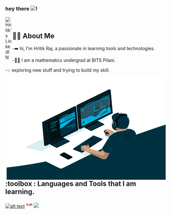 ### hey there <img src="https://media.giphy.com/media/hvRJCLFzcasrR4ia7z/giphy.gif" width="25px">!
<a href="https://www.linkedin.com/in/hritik-raj-chanda-08176920a/">
  <img align="left" alt="Hritik's LinkedIN" width="22px" src="https://raw.githubusercontent.com/peterthehan/peterthehan/master/assets/linkedin.svg" />
</a>

<br />


##  :man_technologist: About Me

-➡️ hi, I'm Hritik Raj, a passionate in learning tools and technologies. 

-👨‍🦱 I am a mathematics undergrad at BITS Pilani.

-💡 exploring new stuff and trying to build my skill.




 <img align="right" alt="GIF" src="https://github.com/Hritik003/Hritik003/blob/main/code.gif?raw=true" width="500" height="320" />
 
 ## :toolbox : Languages and Tools that I am learning.

<a href="https://www.java.com/en/"> ![alt text](https://img.shields.io/badge/Java-ED8B00?style=for-the-badge&logo=java&logoColor=white)</a>
<code><img height="20" src="https://raw.githubusercontent.com/github/explore/80688e429a7d4ef2fca1e82350fe8e3517d3494d/topics/git/git.png"></code>
<code><img height="20" src="https://www.java.com/en/"></code>




 
